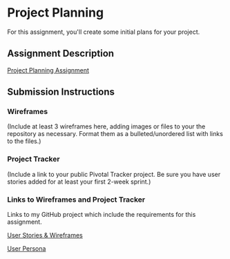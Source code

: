# Project Planning
For this assignment, you'll create some initial plans for your project.

## Assignment Description
[Project Planning Assignment](https://education.launchcode.org/liftoff/assignments/planning/)

## Submission Instructions

### Wireframes

(Include at least 3 wireframes here, adding images or files to your the repository as necessary. Format them as a bulleted/unordered list with links to the files.)

### Project Tracker

(Include a link to your public Pivotal Tracker project. Be sure you have user stories added for at least your first 2-week sprint.)


### Links to Wireframes and Project Tracker
Links to my GitHub project which include the requirements for this assignment.

[User Stories & Wireframes](https://github.com/mdshaffer8/TeachersAid/blob/master/UserPersonas.md)

[User Persona](https://github.com/mdshaffer8/TeachersAid/blob/master/UserStories.md)
